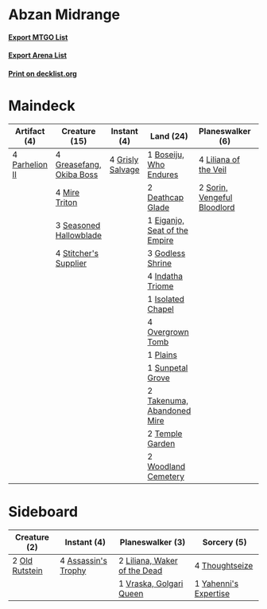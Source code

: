 # Abzan Midrange

#### [Export MTGO List](../collection/Abzan%20Midrange/Abzan%20Midrange.txt)
#### [Export Arena List](../collection/Abzan%20Midrange/Abzan%20Midrange_arena.txt)
#### [Print on decklist.org](http://decklist.org/?deckmain=1%09Boseiju,%20Who%20Endures%0A2%09Can't%20Stay%20Away%0A2%09Deathcap%20Glade%0A1%09Eiganjo,%20Seat%20of%20the%20Empire%0A3%09Godless%20Shrine%0A4%09Greasefang,%20Okiba%20Boss%0A4%09Grisly%20Salvage%0A4%09Indatha%20Triome%0A1%09Isolated%20Chapel%0A4%09Liliana%20of%20the%20Veil%0A4%09Mire%20Triton%0A4%09Overgrown%20Tomb%0A4%09Parhelion%20II%0A1%09Plains%0A3%09Seasoned%20Hallowblade%0A2%09Sorin,%20Vengeful%20Bloodlord%0A4%09Stitcher's%20Supplier%0A1%09Sunpetal%20Grove%0A2%09Takenuma,%20Abandoned%20Mire%0A2%09Temple%20Garden%0A3%09Witherbloom%20Command%0A2%09Woodland%20Cemetery%0A2%09Yahenni's%20Expertise&deckside=4%09Assassin's%20Trophy%0A2%09Liliana,%20Waker%20of%20the%20Dead%0A2%09Old%20Rutstein%0A4%09Thoughtseize%0A1%09Vraska,%20Golgari%20Queen%0A1%09Yahenni's%20Expertise)
# Maindeck

|                                      Artifact (4)                                       |                                           Creature (15)                                           |                                        Instant (4)                                        |                                               Land (24)                                                |                                           Planeswalker (6)                                           |                                          Sorcery (7)                                           |
|-----------------------------------------------------------------------------------------|---------------------------------------------------------------------------------------------------|-------------------------------------------------------------------------------------------|--------------------------------------------------------------------------------------------------------|------------------------------------------------------------------------------------------------------|------------------------------------------------------------------------------------------------|
|4 [Parhelion II](http://gatherer.wizards.com/Pages/Card/Details.aspx?multiverseid=460951)|4 [Greasefang, Okiba Boss](http://gatherer.wizards.com/Pages/Card/Details.aspx?multiverseid=548531)|4 [Grisly Salvage](http://gatherer.wizards.com/Pages/Card/Details.aspx?multiverseid=405253)|1 [Boseiju, Who Endures](http://gatherer.wizards.com/Pages/Card/Details.aspx?multiverseid=548579)       |4 [Liliana of the Veil](http://gatherer.wizards.com/Pages/Card/Details.aspx?multiverseid=235597)      |2 [Can't Stay Away](http://gatherer.wizards.com/Pages/Card/Details.aspx?multiverseid=535005)    |
|                                                                                         |4 [Mire Triton](http://gatherer.wizards.com/Pages/Card/Details.aspx?multiverseid=476356)           |                                                                                           |2 [Deathcap Glade](http://gatherer.wizards.com/Pages/Card/Details.aspx?multiverseid=541137)             |2 [Sorin, Vengeful Bloodlord](http://gatherer.wizards.com/Pages/Card/Details.aspx?multiverseid=461144)|3 [Witherbloom Command](http://gatherer.wizards.com/Pages/Card/Details.aspx?multiverseid=513740)|
|                                                                                         |3 [Seasoned Hallowblade](http://gatherer.wizards.com/Pages/Card/Details.aspx?multiverseid=485357)  |                                                                                           |1 [Eiganjo, Seat of the Empire](http://gatherer.wizards.com/Pages/Card/Details.aspx?multiverseid=548581)|                                                                                                      |2 [Yahenni's Expertise](http://gatherer.wizards.com/Pages/Card/Details.aspx?multiverseid=423742)|
|                                                                                         |4 [Stitcher's Supplier](http://gatherer.wizards.com/Pages/Card/Details.aspx?multiverseid=447257)   |                                                                                           |3 [Godless Shrine](http://gatherer.wizards.com/Pages/Card/Details.aspx?multiverseid=405099)             |                                                                                                      |                                                                                                |
|                                                                                         |                                                                                                   |                                                                                           |4 [Indatha Triome](http://gatherer.wizards.com/Pages/Card/Details.aspx?multiverseid=479768)             |                                                                                                      |                                                                                                |
|                                                                                         |                                                                                                   |                                                                                           |1 [Isolated Chapel](http://gatherer.wizards.com/Pages/Card/Details.aspx?multiverseid=443129)            |                                                                                                      |                                                                                                |
|                                                                                         |                                                                                                   |                                                                                           |4 [Overgrown Tomb](http://gatherer.wizards.com/Pages/Card/Details.aspx?multiverseid=405103)             |                                                                                                      |                                                                                                |
|                                                                                         |                                                                                                   |                                                                                           |1 [Plains](http://gatherer.wizards.com/Pages/Card/Details.aspx?multiverseid=439856)                     |                                                                                                      |                                                                                                |
|                                                                                         |                                                                                                   |                                                                                           |1 [Sunpetal Grove](http://gatherer.wizards.com/Pages/Card/Details.aspx?multiverseid=420946)             |                                                                                                      |                                                                                                |
|                                                                                         |                                                                                                   |                                                                                           |2 [Takenuma, Abandoned Mire](http://gatherer.wizards.com/Pages/Card/Details.aspx?multiverseid=548591)   |                                                                                                      |                                                                                                |
|                                                                                         |                                                                                                   |                                                                                           |2 [Temple Garden](http://gatherer.wizards.com/Pages/Card/Details.aspx?multiverseid=405112)              |                                                                                                      |                                                                                                |
|                                                                                         |                                                                                                   |                                                                                           |2 [Woodland Cemetery](http://gatherer.wizards.com/Pages/Card/Details.aspx?multiverseid=443136)          |                                                                                                      |                                                                                                |


# Sideboard

|                                      Creature (2)                                       |                                         Instant (4)                                          |                                           Planeswalker (3)                                            |                                          Sorcery (5)                                           |
|-----------------------------------------------------------------------------------------|----------------------------------------------------------------------------------------------|-------------------------------------------------------------------------------------------------------|------------------------------------------------------------------------------------------------|
|2 [Old Rutstein](http://gatherer.wizards.com/Pages/Card/Details.aspx?multiverseid=541118)|4 [Assassin's Trophy](http://gatherer.wizards.com/Pages/Card/Details.aspx?multiverseid=452902)|2 [Liliana, Waker of the Dead](http://gatherer.wizards.com/Pages/Card/Details.aspx?multiverseid=485431)|4 [Thoughtseize](http://gatherer.wizards.com/Pages/Card/Details.aspx?multiverseid=438676)       |
|                                                                                         |                                                                                              |1 [Vraska, Golgari Queen](http://gatherer.wizards.com/Pages/Card/Details.aspx?multiverseid=452963)     |1 [Yahenni's Expertise](http://gatherer.wizards.com/Pages/Card/Details.aspx?multiverseid=423742)|


